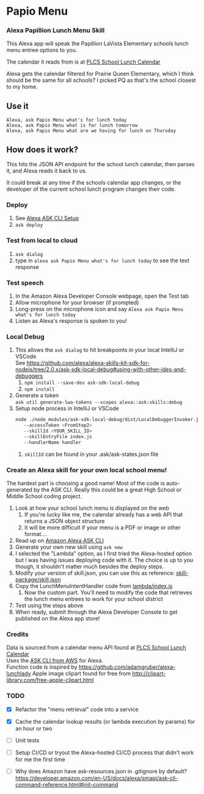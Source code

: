 # Papio Menu
### Alexa Papillion Lunch Menu Skill
This Alexa app will speak the Papillion LaVista Elementary schools lunch menu entree options to you.

The calendar it reads from is at [PLCS School Lunch Calendar](https://family.titank12.com/menu/TC4F9D)

Alexa gets the calendar filtered for Prairie Queen Elementary, which I think should be the same for all schools?
I picked PQ as that's the school closest to my home.

## Use it
`Alexa, ask Papio Menu what's for lunch today` \
`Alexa, ask Papio Menu what is for lunch tomorrow` \
`Alexa, ask Papio Menu what are we having for lunch on Thursday`

## How does it work?
This hits the JSON API endpoint for the school lunch calendar, then parses it,
and Alexa reads it back to us.

It could break at any time if the schools calendar app changes, or the developer
of the current school lunch program changes their code.

### Deploy
1. See [Alexa ASK CLI Setup](https://developer.amazon.com/en-US/docs/alexa/smapi/quick-start-alexa-skills-kit-command-line-interface.html#prerequisites)
1. `ask deploy`

### Test from local to cloud
1. `ask dialog`
1. type in `alexa ask Papio Menu what's for lunch today` to see the text response

### Test speech
1. In the Amazon Alexa Developer Console webpage, open the Test tab
1. Allow microphone for your browser (if prompted)
1. Long-press on the microphone icon and say `Alexa ask Papio Menu what's for lunch today`
1. Listen as Alexa's response is spoken to you!

### Local Debug
1. This allows the `ask dialog` to hit breakpoints in your local IntelliJ or VSCode \
   See https://github.com/alexa/alexa-skills-kit-sdk-for-nodejs/tree/2.0.x/ask-sdk-local-debug#using-with-other-ides-and-debuggers
   1. `npm install --save-dev ask-sdk-local-debug`
   1. `npm install`
1. Generate a token \
   `ask util generate-lwa-tokens --scopes alexa::ask:skills:debug`
1. Setup node process in IntelliJ or VSCode
   ```bash
   node ./node_modules/ask-sdk-local-debug/dist/LocalDebuggerInvoker.js 
      --accessToken <FromStep2>
      --skillId <YOUR_SKILL_ID>
      --skillEntryFile index.js
      --handlerName handler
   ```
   1. `skillId` can be found in your .ask/ask-states.json file

### Create an Alexa skill for your own local school menu!
The hardest part is choosing a good name! Most of the code is auto-generated by the ASK CLI.
Really this could be a great High School or Middle School coding project.
1. Look at how your school lunch menu is displayed on the web
   1. If you're lucky like me, the calendar already has a web API that returns a JSON object structure
   1. It will be more difficult if your menu is a PDF or image or other format....
1. Read up on [Amazon Alexa ASK CLI](https://github.com/alexa/alexa-skills-kit-sdk-for-nodejs/tree/2.0.x/ask-sdk-local-debug#using-with-other-ides-and-debuggers)
1. Generate your own new skill using `ask new`
1. I selected the "Lambda" option, as I first tried the Alexa-hosted option but I was having issues deploying code with it.
The choice is up to you though, it shouldn't matter much besides the deploy steps.
1. Modify your version of skill.json, you can use this as reference: [skill-package/skill.json](skill-package/skill.json)
1. Copy the LunchMenuIntentHandler code from [lambda/index.js](lambda/index.js)
   1. Now the custom part. You'll need to modify the code that retrieves the lunch menu entrees to work for your school district
1. Test using the steps above
1. When ready, submit through the Alexa Developer Console to get published on the Alexa app store!

### Credits
Data is sourced from a calendar menu API found at [PLCS School Lunch Calendar](https://family.titank12.com/menu/TC4F9D) \
Uses the [ASK CLI from AWS](https://github.com/alexa/alexa-skills-kit-sdk-for-nodejs/tree/2.0.x/ask-sdk-local-debug) for Alexa. \
Function code is inspired by https://github.com/adamgruber/alexa-lunchlady
Apple image clipart found for free from http://clipart-library.com/free-apple-clipart.html

### TODO
- [x] Refactor the "menu retrieval" code into a service
- [x] Cache the calendar lookup results (or lambda execution by params) for an hour or two
- [ ] Unit tests
- [ ] Setup CI/CD or tryout the Alexa-hosted CI/CD process that didn't work for me the first time
- [ ] Why does Amazon have ask-resources.json in .gitignore by default? \
  https://developer.amazon.com/en-US/docs/alexa/smapi/ask-cli-command-reference.html#init-command
  